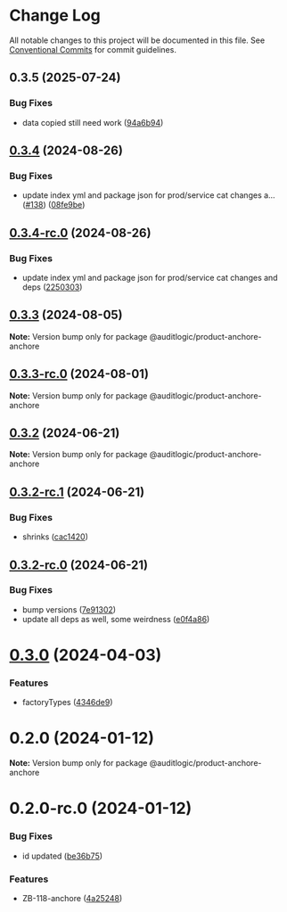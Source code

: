 # Change Log

All notable changes to this project will be documented in this file.
See [Conventional Commits](https://conventionalcommits.org) for commit guidelines.

## 0.3.5 (2025-07-24)


### Bug Fixes

* data copied still need work ([94a6b94](https://github.com/zerobias-org/product/commit/94a6b942fb0516367548599d739529536132755a))





## [0.3.4](https://github.com/auditlogic/product/compare/@auditlogic/product-anchore-anchore@0.3.3...@auditlogic/product-anchore-anchore@0.3.4) (2024-08-26)


### Bug Fixes

* update index yml and package json for prod/service cat changes a… ([#138](https://github.com/auditlogic/product/issues/138)) ([08fe9be](https://github.com/auditlogic/product/commit/08fe9beb1c8457462a19bc69caa02e6212d97e1a))





## [0.3.4-rc.0](https://github.com/auditlogic/product/compare/@auditlogic/product-anchore-anchore@0.3.3...@auditlogic/product-anchore-anchore@0.3.4-rc.0) (2024-08-26)


### Bug Fixes

* update index yml and package json for prod/service cat changes and deps ([2250303](https://github.com/auditlogic/product/commit/225030363a363608240135b7ebed386b28f01e4b))





## [0.3.3](https://github.com/auditlogic/product/compare/@auditlogic/product-anchore-anchore@0.3.2...@auditlogic/product-anchore-anchore@0.3.3) (2024-08-05)

**Note:** Version bump only for package @auditlogic/product-anchore-anchore





## [0.3.3-rc.0](https://github.com/auditlogic/product/compare/@auditlogic/product-anchore-anchore@0.3.2...@auditlogic/product-anchore-anchore@0.3.3-rc.0) (2024-08-01)

**Note:** Version bump only for package @auditlogic/product-anchore-anchore





## [0.3.2](https://github.com/auditlogic/product/compare/@auditlogic/product-anchore-anchore@0.3.2-rc.1...@auditlogic/product-anchore-anchore@0.3.2) (2024-06-21)

**Note:** Version bump only for package @auditlogic/product-anchore-anchore





## [0.3.2-rc.1](https://github.com/auditlogic/product/compare/@auditlogic/product-anchore-anchore@0.3.2-rc.0...@auditlogic/product-anchore-anchore@0.3.2-rc.1) (2024-06-21)


### Bug Fixes

* shrinks ([cac1420](https://github.com/auditlogic/product/commit/cac14200fefcd8183ab69fe89a47bd3f70f563e9))





## [0.3.2-rc.0](https://github.com/auditlogic/product/compare/@auditlogic/product-anchore-anchore@0.3.0...@auditlogic/product-anchore-anchore@0.3.2-rc.0) (2024-06-21)


### Bug Fixes

* bump versions ([7e91302](https://github.com/auditlogic/product/commit/7e913023b8b312150ed7762c32fbbe616be71de5))
* update all deps as well, some weirdness ([e0f4a86](https://github.com/auditlogic/product/commit/e0f4a864714e2d3de6bbf3da014d5312fe53be2f))





# [0.3.0](https://github.com/auditlogic/product/compare/@auditlogic/product-anchore-anchore@0.2.0...@auditlogic/product-anchore-anchore@0.3.0) (2024-04-03)


### Features

* factoryTypes ([4346de9](https://github.com/auditlogic/product/commit/4346de92693aee892fccf725338ffc7b80ab182b))





# 0.2.0 (2024-01-12)

**Note:** Version bump only for package @auditlogic/product-anchore-anchore





# 0.2.0-rc.0 (2024-01-12)


### Bug Fixes

* id updated ([be36b75](https://github.com/auditlogic/product/commit/be36b75def32b197903f2326177db3f4d9749abe))


### Features

* ZB-118-anchore ([4a25248](https://github.com/auditlogic/product/commit/4a25248056ce79ec11e8f5dc966f0796e80805c8))
